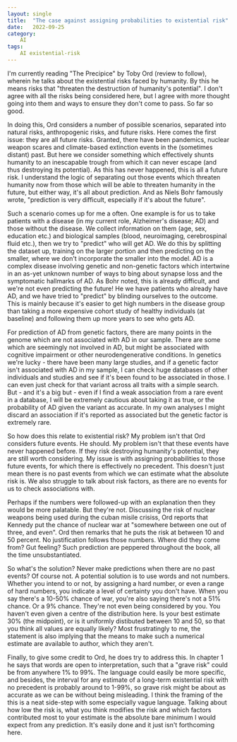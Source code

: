 ```yaml
---
layout: single
title:  "The case against assigning probabilities to existential risk"
date:   2022-09-25
category:
    AI
tags:
    AI existential-risk
---
```


I'm currently reading "The Precipice" by Toby Ord (review to follow), wherein he talks about the existential risks faced by humanity. By this he means risks that "threaten the destruction of humanity's potential". I don't agree with all the risks being considered here, but I agree with more thought going into them and ways to ensure they don't come to pass. So far so good. 

In doing this, Ord considers a number of possible scenarios, separated into natural risks, anthropogenic risks, and future risks. Here comes the first issue: they are all future risks. Granted, there have been pandemics, nuclear weapon scares and climate-based extinction events in the (sometimes distant) past. But here we consider something which effectively shunts humanity to an inescapable trough from which it can never escape (and thus destroying its potential). As this has never happened, this is all a future risk. I understand the logic of separating out those events which threaten humanity now from those which will be able to threaten humanity in the future, but either way, it's all about prediction. And as Niels Bohr famously wrote, "prediction is very difficult, especially if it's about the future".

Such a scenario comes up for me a often. One example is for us to take patients with a disease (in my current role, Alzheimer's disease; AD) and those without the disease. We collect information on them (age, sex, education etc.) and biological samples (blood, neuroimaging, cerebrospinal fluid etc.), then we try to "predict" who will get AD. We do this by splitting the dataset up, training on the larger portion and then predicting on the smaller, where we don't incorporate the smaller into the model. AD is a complex disease involving genetic and non-genetic factors which intertwine in an as-yet unknown number of ways to bing about synapse loss and the symptomatic hallmarks of AD. As Bohr noted, this is already difficult, and we're not even predicting the future! He we have patients who already have AD, and we have tried to "predict" by blinding ourselves to the outcome. This is mainly because it's easier to get high numbers in the disease group than taking a more expensive cohort study of healthy individuals (at baseline) and following them up more years to see who gets AD.

For prediction of AD from genetic factors, there are many points in the genome which are not associated with AD in our sample. There are some which are seemingly not involved in AD, but might be associated with cognitive impairment or other neurodengenerative conditions. In genetics we're lucky - there have been many large studies, and if a genetic factor isn't associated with AD in my sample, I can check huge databases of other individuals and studies and see if it's been found to be associated in those. I can even just check for that variant across all traits with a simple search. But - and it's a big but - even if I find a weak association from a rare event in a database, I will be extremely cautious about taking it as true, or the probability of AD given the variant as accurate. In my own analyses I might discard an association if it's reported as associated but the genetic factor is extremely rare.

So how does this relate to existential risk? My problem isn't that Ord considers future events. He should. My problem isn't that these events have never happened before. If they risk destroying humanity's potential, they are still worth considering. My issue is with assigning probabilities to those future events, for which there is effectively no precedent. This doesn't just mean there is no past events from which we can estimate what the absolute risk is. We also struggle to talk about risk factors, as there are no events for us to check associations with.

Perhaps if the numbers were followed-up with an explanation then they would be more palatable. But they're not. Discussing the risk of nuclear weapons being used during the cuban misile crisiss, Ord reports that Kennedy put the chance of nuclear war at "somewhere between one out of three, and even". Ord then remarks that he puts the risk at between 10 and 50 percent. No justification follows those numbers. Where did they come from? Gut feeling? Such prediction are peppered throughout the book, all the time unsubstantiated.

So what's the solution? Never make predictions when there are no past events? Of course not. A potential solution is to use words and not numbers. Whether you intend to or not, by assigning a hard number, or even a range of hard numbers, you indicate a level of certainty you don't have. When you say there's a 10-50% chance of war, you're also saying there's not a 51% chance. Or a 9% chance. They're not even being considered by you. You haven't even given a centre of the distribution here. Is your best estimate 30% (the midpoint), or is it uniformly distibuted between 10 and 50, so that you think all values are equally likely? Most frustratingly to me, the statement is also implying that the means to make such a numerical estimate are available to author, which they aren't. 

Finally, to give some credit to Ord, he does try to address this. In chapter 1 he says that words are open to interpretation, such that a "grave risk" could be from anywhere 1% to 99%. The language could easily be more specific, and besides, the interval for any estimate of a long-term existential risk with no precedent is probably around to 1-99%, so grave risk might be about as accurate as we can be without being misleading. I think the framing of the this is a neat side-step with some especially vague language. Talking about how low the risk is, what you think modifies the risk and which factors contributed most to your estimate is the absolute bare minimum I would expect from any prediction. It's easily done and it just isn't forthcoming here.
